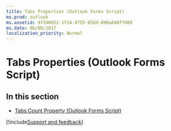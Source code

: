 ```yaml
---
title: Tabs Properties (Outlook Forms Script)
ms.prod: outlook
ms.assetid: 9f390052-1f14-4f55-856d-890a848ff608
ms.date: 06/08/2017
localization_priority: Normal
---
```



# Tabs Properties (Outlook Forms Script)

## In this section


-  [Tabs.Count Property (Outlook Forms Script)](Outlook.tabs.count.md)

[!include[Support and feedback](~/includes/feedback-boilerplate.md)]
